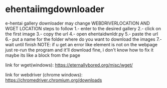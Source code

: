 # ehentaiimgdownloader
e-hentai gallery downloader
may change WEBDRIVERLOCATION AND WGET LOCATION
steps to follow
1.- enter to the desired gallery
2.- click on the first image
3.- copy the url
4.- open ehentaidwnldr.py
5.- paste the url
6.- put a name for the folder where do you want to download the images
7.- wait until finish
NOTE: if u get an error like element is not on the webpage just re-run the program and it'll download fine, i don't know how to fix it maybe its like a block from the page

link for wget(windows):
https://eternallybored.org/misc/wget/

link for webdriver (chrome windows):
https://chromedriver.chromium.org/downloads